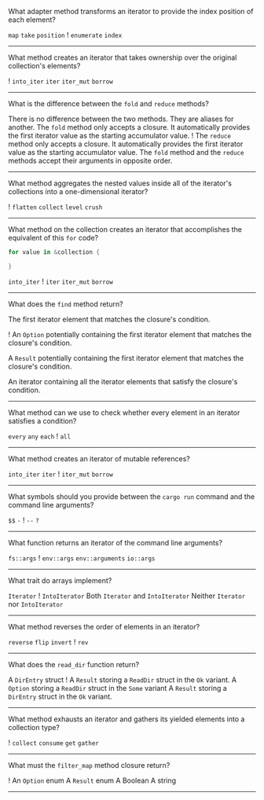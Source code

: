 What adapter method transforms an iterator to provide the index position of each element?

`map`
`take`
`position`
! `enumerate`
`index`

---

What method creates an iterator that takes ownership over the original collection's elements?

! `into_iter`
`iter`
`iter_mut`
`borrow`

---

What is the difference between the `fold` and `reduce` methods?

There is no difference between the two methods. They are aliases for another.
The `fold` method only accepts a closure. It automatically provides the first iterator value as the starting accumulator value.
! The `reduce` method only accepts a closure. It automatically provides the first iterator value as the starting accumulator value.
The `fold` method and the `reduce` methods accept their arguments in opposite order.

---

What method aggregates the nested values inside all of the iterator's collections into a one-dimensional iterator?

! `flatten`
`collect`
`level`
`crush`

---

What method on the collection creates an iterator that accomplishes the equivalent of this `for` code?

```rust
for value in &collection {

}
```

`into_iter`
! `iter`
`iter_mut`
`borrow`

---

What does the `find` method return?

The first iterator element that matches the closure's condition.

! An `Option` potentially containing the first iterator element that matches the closure's condition.

A `Result` potentially containing the first iterator element that matches the closure's condition.

An iterator containing all the iterator elements that satisfy the closure's condition.

---

What method can we use to check whether every element in an iterator satisfies a condition?

`every`
`any`
`each`
! `all`

---

What method creates an iterator of mutable references?

`into_iter`
`iter`
! `iter_mut`
`borrow`

---

What symbols should you provide between the `cargo run` command and the command line arguments?

`$$`
`-`
! `--`
`?`

---

What function returns an iterator of the command line arguments?

`fs::args`
! `env::args`
`env::arguments`
`io::args`

---

What trait do arrays implement?

`Iterator`
! `IntoIterator`
Both `Iterator` and `IntoIterator`
Neither `Iterator` nor `IntoIterator`

---

What method reverses the order of elements in an iterator?

`reverse`
`flip`
`invert`
! `rev`

---

What does the `read_dir` function return?

A `DirEntry` struct
! A `Result` storing a `ReadDir` struct in the `Ok` variant.
A `Option` storing a `ReadDir` struct in the `Some` variant
A `Result` storing a `DirEntry` struct in the `Ok` variant.

---

What method exhausts an iterator and gathers its yielded elements into a collection type?

! `collect`
`consume`
`get`
`gather`

---

What must the `filter_map` method closure return?

! An `Option` enum
A `Result` enum
A Boolean
A string

---
